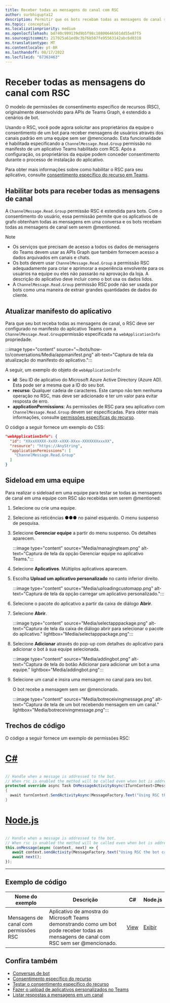```yaml
---
title: Receber todas as mensagens do canal com RSC
author: surbhigupta12
description: Permitir que os bots recebam todas as mensagens de canal sem @mentioned permissões RSC. Leia na seção webApplicationInfo ou autorização no manifesto.
ms.topic: conceptual
ms.localizationpriority: medium
ms.openlocfilehash: bd740c999139d9b5f98c10800646501dd55e87f5
ms.sourcegitcommit: 217025a61ed9c3b76b507fe95563142abc6d0318
ms.translationtype: MT
ms.contentlocale: pt-BR
ms.lasthandoff: 08/17/2022
ms.locfileid: "67363463"
---
```

# <a name="receive-all-channel-messages-with-rsc"></a>Receber todas as mensagens do canal com RSC

O modelo de permissões de consentimento específico de recursos (RSC), originalmente desenvolvido para APIs de Teams Graph, é estendido a cenários de bot.

Usando o RSC, você pode agora solicitar aos proprietários da equipe o consentimento de um bot para receber mensagens de usuários através dos canais padrão em uma equipe sem ser @mencionado. Esta funcionalidade é habilitada especificando a `ChannelMessage.Read.Group` permissão no manifesto de um aplicativo Teams habilitado com RCS. Após a configuração, os proprietários da equipe podem conceder consentimento durante o processo de instalação do aplicativo.

Para obter mais informações sobre como habilitar o RSC para seu aplicativo, consulte [consentimento específico do recurso em Teams](/microsoftteams/platform/graph-api/rsc/resource-specific-consent#update-your-teams-app-manifest).

## <a name="enable-bots-to-receive-all-channel-messages"></a>Habilitar bots para receber todas as mensagens de canal

A `ChannelMessage.Read.Group` permissão RSC é estendida para bots. Com o consentimento do usuário, essa permissão permite que os aplicativos de grafo obtenham todas as mensagens em uma conversa e os bots recebam todas as mensagens de canal sem serem @mentioned.

> [!NOTE]
>
> * Os serviços que precisam de acesso a todos os dados de mensagens do Teams devem usar as APIs Graph que também fornecem acesso a dados arquivados em canais e chats.
> * Os bots devem usar `ChannelMessage.Read.Group` a permissão RSC adequadamente para criar e aprimorar a experiência envolvente para os usuários na equipe ou eles não passarão na aprovação da loja. A descrição do aplicativo deve incluir como o bot usa os dados lidos.
> * A `ChannelMessage.Read.Group` permissão RSC pode não ser usada por bots como uma maneira de extrair grandes quantidades de dados do cliente.

## <a name="update-app-manifest"></a>Atualizar manifesto do aplicativo

Para que seu bot receba todas as mensagens de canal, o RSC deve ser configurado no manifesto do aplicativo Teams com a `ChannelMessage.Read.Group`permissão especificada na `webApplicationInfo` propriedade.

:::image type="content" source="~/bots/how-to/conversations/Media/appmanifest.png" alt-text="Captura de tela da atualização do manifesto do aplicativo.":::

A seguir, um exemplo do objeto de `webApplicationInfo`:

* **id**: Seu ID de aplicativo do Microsoft Azure Active Directory (Azure AD). Esta pode ser a mesma que a ID do seu bot.
* **recurso**: Qualquer cadeia de caracteres. Este campo não tem nenhuma operação no RSC, mas deve ser adicionado e ter um valor para evitar resposta de erro.
* **applicationPermissions**: As permissões de RSC para seu aplicativo com `ChannelMessage.Read.Group` devem ser especificadas. Para obter mais informações, consulte [permissões específicas do recurso](/microsoftteams/platform/graph-api/rsc/resource-specific-consent#resource-specific-permissions).

O código a seguir fornece um exemplo do CSS:

```json
"webApplicationInfo": {
  "id": "XXxxXXXXX-XxXX-xXXX-XXxx-XXXXXXXxxxXX",
  "resource": "https://AnyString",
  "applicationPermissions": [
    "ChannelMessage.Read.Group"
  ]
}
```

## <a name="sideload-in-a-team"></a>Sideload em uma equipe

Para realizar o sideload em uma equipe para testar se todas as mensagens de canal em uma equipe com RSC são recebidas sem serem @mentioned:

1. Selecione ou crie uma equipe.
1. Selecione as reticências &#x25CF;&#x25CF;&#x25CF; no painel esquerdo. O menu suspenso de pesquisa.
1. Selecione **Gerenciar equipe** a partir do menu suspenso. Os detalhes aparecem.

   :::image type="content" source="Media/managingteam.png" alt-text="Captura de tela da opção Gerenciar equipe no aplicativo Teams.":::

1. Selecione **Aplicativos**. Múltiplos aplicativos aparecem.

1. Escolha **Upload um aplicativo personalizado** no canto inferior direito.

      :::image type="content" source="Media/uploadingcustomapp.png" alt-text="Captura de tela da opção carregar um aplicativo personalizado.":::
  
1. Selecione o pacote do aplicativo a partir da caixa de diálogo **Abrir**.

1. Selecione **Abrir**.

      :::image type="content" source="Media/selectapppackage.png" alt-text="Captura de tela da caixa de diálogo abrir para selecionar o pacote do aplicativo." lightbox="Media/selectapppackage.png":::

1. Selecione **Adicionar** através do pop-up com detalhes do aplicativo para adicionar o bot à sua equipe selecionada.

      :::image type="content" source="Media/addingbot.png" alt-text="Captura de tela do botão Adicionar para adicionar um bot a uma equipe." lightbox="Media/addingbot.png":::

1. Selecione um canal e insira uma mensagem no canal para seu bot.

    O bot recebe a mensagem sem ser @mencionado.

      :::image type="content" source="Media/botreceivingmessage.png" alt-text="Captura de tela de um bot recebendo mensagem em um canal." lightbox="Media/botreceivingmessage.png":::

## <a name="code-snippets"></a>Trechos de código

O código a seguir fornece um exemplo de permissões RSC:

# <a name="c"></a>[C#](#tab/dotnet)

```csharp

// Handle when a message is addressed to the bot. 
// When rsc is enabled the method will be called even when bot is addressed without being @mentioned
protected override async Task OnMessageActivityAsync(ITurnContext<IMessageActivity> turnContext, CancellationToken cancellationToken)
{
  await turnContext.SendActivityAsync(MessageFactory.Text("Using RSC the bot can recieve messages across channels in team without being @mentioned."));
}
```

# <a name="nodejs"></a>[Node.js](#tab/nodejs)

```javascript

// Handle when a message is addressed to the bot. 
// When rsc is enabled the method will be called even when bot is addressed without being @mentioned
this.onMessage(async (context, next) => {
   await context.sendActivity(MessageFactory.text("Using RSC the bot can recieve messages across channles in team without being @mentioned."))
   await next();
});
```

---

## <a name="code-sample"></a>Exemplo de código

| Nome do exemplo | Descrição | C# |Node.js|
|-------------|-------------|------|----|
|Mensagens de canal com permissões RSC| Aplicativo de amostra do Microsoft Teams demonstrando como um bot pode receber todas as mensagens de canal com RSC sem ser @mencionado.| [View](https://github.com/OfficeDev/Microsoft-Teams-Samples/tree/main/samples/bot-receive-channel-messages-withRSC/csharp) | [Exibir](https://github.com/OfficeDev/Microsoft-Teams-Samples/tree/main/samples/bot-receive-channel-messages-withRSC/nodejs) |

## <a name="see-also"></a>Confira também

* [Conversas de bot](/microsoftteams/platform/bots/how-to/conversations/conversation-basics)
* [Consentimento específico do recurso](/microsoftteams/resource-specific-consent)
* [Testar o consentimento específico do recurso](/microsoftteams/platform/graph-api/rsc/test-resource-specific-consent)
* [Fazer o upload de aplicativos personalizados no Teams](~/concepts/deploy-and-publish/apps-upload.md)
* [Listar respostas a mensagens em um canal](/graph/api/chatmessage-list-replies?view=graph-rest-1.0&tabs=http&preserve-view=true)
